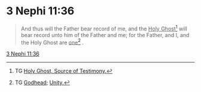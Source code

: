 # 3 Nephi 11:36

> And thus will the Father bear record of me, and the <u>Holy Ghost</u>[^a] will bear record unto him of the Father and me; for the Father, and I, and the Holy Ghost are <u>one</u>[^b] .

[3 Nephi 11:36](https://www.churchofjesuschrist.org/study/scriptures/bofm/3-ne/11?lang=eng&id=p36#p36)


[^a]: TG [Holy Ghost, Source of Testimony.](https://www.churchofjesuschrist.org/study/scriptures/tg/holy-ghost-source-of-testimony?lang=eng)
[^b]: TG [Godhead](https://www.churchofjesuschrist.org/study/scriptures/tg/godhead?lang=eng); [Unity.](https://www.churchofjesuschrist.org/study/scriptures/tg/unity?lang=eng)
